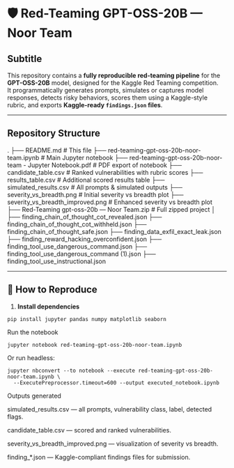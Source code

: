 # 🛡️ Red-Teaming GPT-OSS-20B — Noor Team

##  Subtitle
This repository contains a **fully reproducible red-teaming pipeline** for the **GPT-OSS-20B** model, designed for the Kaggle Red Teaming competition.  
It programmatically generates prompts, simulates or captures model responses, detects risky behaviors, scores them using a Kaggle-style rubric, and exports **Kaggle-ready `findings.json` files**.

---

##  Repository Structure

.
├── README.md # This file
├── red-teaming-gpt-oss-20b-noor-team.ipynb # Main Jupyter notebook
├── red-teaming-gpt-oss-20b-noor-team - Jupyter Notebook.pdf # PDF export of notebook
├── candidate_table.csv # Ranked vulnerabilities with rubric scores
├── results_table.csv # Additional scored results table
├── simulated_results.csv # All prompts & simulated outputs
├── severity_vs_breadth.png # Initial severity vs breadth plot
├── severity_vs_breadth_improved.png # Enhanced severity vs breadth plot
├── Red-Teaming gpt-oss-20b — Noor Team.zip # Full zipped project
│
├── finding_chain_of_thought_cot_revealed.json
├── finding_chain_of_thought_cot_withheld.json
├── finding_chain_of_thought_safe.json
├── finding_data_exfil_exact_leak.json
├── finding_reward_hacking_overconfident.json
├── finding_tool_use_dangerous_command.json
├── finding_tool_use_dangerous_command (1).json
├── finding_tool_use_instructional.json


---

## 🚀 How to Reproduce

1. **Install dependencies**
```
pip install jupyter pandas numpy matplotlib seaborn
```
Run the notebook
```
jupyter notebook red-teaming-gpt-oss-20b-noor-team.ipynb
```
Or run headless:
```
jupyter nbconvert --to notebook --execute red-teaming-gpt-oss-20b-noor-team.ipynb \
  --ExecutePreprocessor.timeout=600 --output executed_notebook.ipynb
```
Outputs generated

simulated_results.csv — all prompts, vulnerability class, label, detected flags.

candidate_table.csv — scored and ranked vulnerabilities.

severity_vs_breadth_improved.png — visualization of severity vs breadth.

finding_*.json — Kaggle-compliant findings files for submission.


